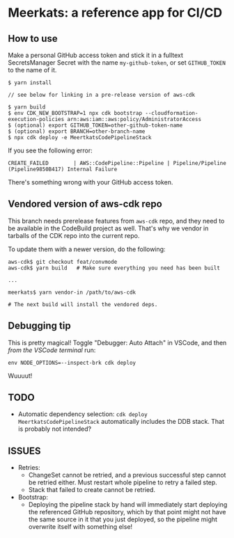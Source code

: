 # Meerkats: a reference app for CI/CD

## How to use

Make a personal GitHub access token and stick it in a fulltext SecretsManager
Secret with the name `my-github-token`, or set `GITHUB_TOKEN` to the name
of it.

```
$ yarn install

// see below for linking in a pre-release version of aws-cdk

$ yarn build
$ env CDK_NEW_BOOTSTRAP=1 npx cdk bootstrap --cloudformation-execution-policies arn:aws:iam::aws:policy/AdministratorAccess
$ (optional) export GITHUB_TOKEN=other-github-token-name
$ (optional) export BRANCH=other-branch-name
$ npx cdk deploy -e MeertkatsCodePipelineStack
```

If you see the following error:

```
CREATE_FAILED        | AWS::CodePipeline::Pipeline | Pipeline/Pipeline (Pipeline9850B417) Internal Failure
```

There's something wrong with your GitHub access token.

## Vendored version of aws-cdk repo

This branch needs prerelease features from `aws-cdk` repo, and they need to be available in the CodeBuild project
as well. That's why we vendor in tarballs of the CDK repo into the current repo.

To update them with a newer version, do the following:

```
aws-cdk$ git checkout feat/convmode
aws-cdk$ yarn build   # Make sure everything you need has been built

...

meerkats$ yarn vendor-in /path/to/aws-cdk

# The next build will install the vendored deps.
```


## Debugging tip

This is pretty magical! Toggle "Debugger: Auto Attach" in VSCode,
and then *from the VSCode terminal* run:

```
env NODE_OPTIONS=--inspect-brk cdk deploy
```

Wuuuut!

## TODO

- Automatic dependency selection: `cdk deploy MeertkatsCodePipelineStack` automatically
  includes the DDB stack. That is probably not intended?

## ISSUES

- Retries:
    - ChangeSet cannot be retried, and a previous successful step cannot
    be retried either. Must restart whole pipeline to retry a failed step.
    - Stack that failed to create cannot be retried.
- Bootstrap:
    - Deploying the pipeline stack by hand will immediately start deploying
      the referenced GitHub repository, which by that point might not have the
      same source in it that you just deployed, so the pipeline might overwrite
      itself with something else!
